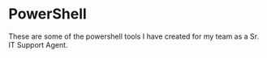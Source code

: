 # PowerShell 
These are some of the powershell tools I have created for my team as a Sr. IT Support Agent. 


